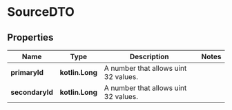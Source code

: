 
# SourceDTO

## Properties
Name | Type | Description | Notes
------------ | ------------- | ------------- | -------------
**primaryId** | **kotlin.Long** | A number that allows uint 32 values. | 
**secondaryId** | **kotlin.Long** | A number that allows uint 32 values. | 



